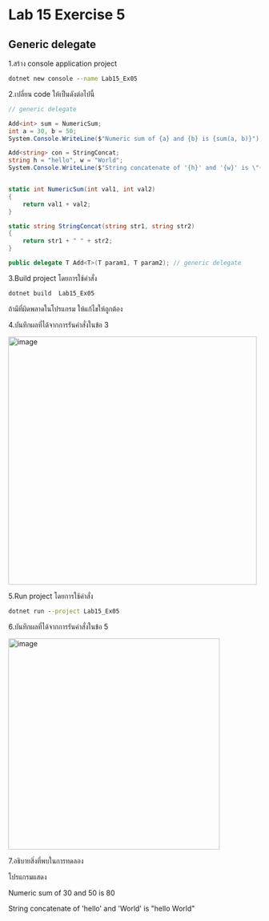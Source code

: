 # Lab 15 Exercise 5

## Generic delegate

1.สร้าง console application project

```cmd
dotnet new console --name Lab15_Ex05
```

2.เปลี่ยน code ให้เป็นดังต่อไปนี้

```cs
// generic delegate

Add<int> sum = NumericSum;
int a = 30, b = 50;
System.Console.WriteLine($"Numeric sum of {a} and {b} is {sum(a, b)}");

Add<string> con = StringConcat;
string h = "hello", w = "World";
System.Console.WriteLine($"String concatenate of '{h}' and '{w}' is \"{con(h, w)}\"");


static int NumericSum(int val1, int val2)
{
    return val1 + val2;
}

static string StringConcat(string str1, string str2)
{
    return str1 + " " + str2;
}

public delegate T Add<T>(T param1, T param2); // generic delegate
```

3.Build project โดยการใช้คำสั่ง

```cmd
dotnet build  Lab15_Ex05
```

ถ้ามีที่ผิดพลาดในโปรแกรม ให้แก้ไขให้ถูกต้อง

4.บันทึกผลที่ได้จากการรันคำสั่งในข้อ 3

<img width="496" alt="image" src="https://github.com/chatladawongkanyon/03376836-OOP-2566-Lab-15/assets/144195963/1b14f8da-8ef1-4529-b067-19925fea8699">

5.Run project โดยการใช้คำสั่ง

```cmd
dotnet run --project Lab15_Ex05
```

6.บันทึกผลที่ได้จากการรันคำสั่งในข้อ 5

<img width="422" alt="image" src="https://github.com/chatladawongkanyon/03376836-OOP-2566-Lab-15/assets/144195963/985bbf57-0176-488f-964e-8fc86bbebea1">

7.อธิบายสิ่งที่พบในการทดลอง

โปรแกรมแสดง

Numeric sum of 30 and 50 is 80

String concatenate of 'hello' and 'World' is "hello World"
